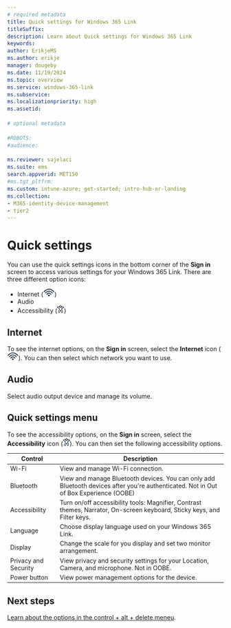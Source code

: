 ```yaml
---
# required metadata
title: Quick settings for Windows 365 Link
titleSuffix:
description: Learn about Quick settings for Windows 365 Link
keywords:
author: ErikjeMS  
ms.author: erikje
manager: dougeby
ms.date: 11/19/2024
ms.topic: overview
ms.service: windows-365-link
ms.subservice:
ms.localizationpriority: high
ms.assetid: 

# optional metadata

#ROBOTS:
#audience:

ms.reviewer: sajelaci
ms.suite: ems
search.appverid: MET150
#ms.tgt_pltfrm:
ms.custom: intune-azure; get-started; intro-hub-or-landing
ms.collection:
- M365-identity-device-management
- tier2
---
```


# Quick settings

You can use the quick settings icons in the bottom corner of the **Sign in** screen to access various settings for your Windows 365 Link. There are three different option icons:

- Internet (![Image of the internet icon.](media/quick-settings/internet-icon.gif))
- Audio
- Accessibility (![Image of the Accessibility icon.](media/quick-settings/accessibility-icon.gif))

## Internet

To see the internet options, on the **Sign in** screen, select the **Internet** icon (![Image of the internet icon.](media/quick-settings/internet-icon.gif)). You can then select which network you want to use.

## Audio

Select audio output device and manage its volume.

## Quick settings menu

To see the accessibility options, on the **Sign in** screen, select the **Accessibility** icon (![Image of the Accessibility icon.](media/quick-settings/accessibility-icon.gif)). You can then set the following accessibility options.

| Control | Description |
| --- | --- |
| Wi-Fi | View and manage Wi-Fi connection. |
| Bluetooth | View and manage Bluetooth devices. You can only add Bluetooth devices after you're authenticated. Not in Out of Box Experience (OOBE)|
| Accessibility | Turn on/off accessibility tools: Magnifier, Contrast themes, Narrator, On-screen keyboard, Sticky keys, and Filter keys. |
| Language | Choose display language used on your Windows 365 Link. |
| Display | Change the scale for you display and set two monitor arrangement. |
| Privacy and Security | View privacy and security settings for your Location, Camera, and microphone. Not in OOBE.|
| Power button | View power management options for the device. |

<!-- ########################## -->
## Next steps

[Learn about the options in the control + alt + delete meneu](control-alt-delete.md).
